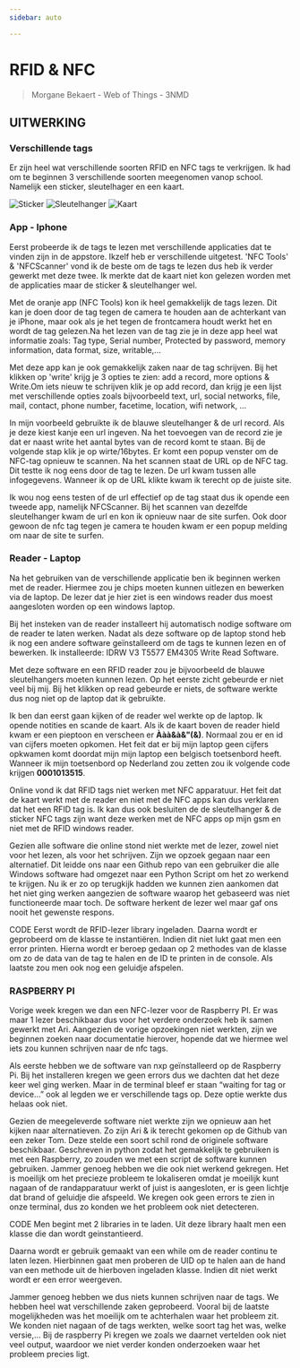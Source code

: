 ```yaml
---
sidebar: auto

---
```

# RFID & NFC

> Morgane Bekaert - Web of Things - 3NMD

## UITWERKING
### Verschillende tags

Er zijn heel wat verschillende soorten RFID en NFC tags te verkrijgen. Ik had om te beginnen 3 verschillende soorten meegenomen vanop school. Namelijk een sticker, sleutelhager en een kaart. 

![Sticker](https://arblogography.com/wp-content/uploads/2019/11/CCS-RFID-Sticker-Label-13.56MHz-Frequency-FM1108-SLS.jpg)
![Sleutelhanger](https://www.kiwi-electronics.nl/image/cache/cache/3001-4000/3711/main/9f92-KW-2134-1-0-2-1000x667.jpg)
![Kaart](https://posmea.com/pub/media/catalog/product/cache/c687aa7517cf01e65c009f6943c2b1e9/w/h/whatsapp_image_2020-02-01_at_11.28.15_am.jpeg)

### App - Iphone

Eerst probeerde ik de tags te lezen met verschillende applicaties dat te vinden zijn in de appstore. Ikzelf heb er verschillende uitgetest. 'NFC Tools' & 'NFCScanner' vond ik de beste om de tags te lezen dus heb ik verder gewerkt met deze twee. Ik merkte dat de kaart niet kon gelezen worden met de applicaties maar de sticker & sleutelhanger wel. 

Met de oranje app (NFC Tools) kon ik heel gemakkelijk de tags lezen. Dit kan je doen door de tag tegen de camera te houden aan de achterkant van je iPhone, maar ook als je het tegen de frontcamera houdt werkt het en wordt de tag gelezen.Na het lezen van de tag zie je in deze app heel wat informatie zoals: Tag type, Serial number, Protected by password, memory information, data format, size, writable,... 

Met deze app kan je ook gemakkelijk zaken naar de tag schrijven. Bij het klikken op 'write' krijg je 3 opties te zien: add a record, more options & Write.Om iets nieuw te schrijven klik je op add record, dan krijg je een lijst met verschillende opties zoals bijvoorbeeld text, url, social networks, file, mail, contact, phone number, facetime, location, wifi network, ... 

In mijn voorbeeld gebruikte ik de blauwe sleutelhanger & de url record. Als je deze kiest kanje een url ingeven. Na het toevoegen van de record zie je dat er naast write het aantal bytes van de record komt te staan. Bij de volgende stap klik je op wirte/16bytes. Er komt een popup venster om de NFC-tag opnieuw te scannen. Na het scannen staat de URL op de NFC tag. Dit testte ik nog eens door de tag te lezen. De url kwam tussen alle infogegevens. Wanneer ik op de URL klikte kwam ik terecht op de juiste site. 

Ik wou nog eens testen of de url effectief op de tag staat dus ik opende een tweede app, namelijk NFCScanner. Bij het scannen van dezelfde sleutelhanger kwam de url en kon ik opnieuw naar de site surfen. Ook door gewoon de nfc tag tegen je camera te houden kwam er een popup melding om naar de site te surfen. 


### Reader - Laptop

Na het gebruiken van de verschillende applicatie ben ik beginnen werken met de reader. Hiermee zou je chips moeten kunnen uitlezen en bewerken via de laptop. De lezer dat je hier ziet is een windows reader dus moest aangesloten worden op een windows laptop.

Bij het insteken van de reader installeert hij automatisch nodige software om de reader te laten werken. Nadat als deze software op de laptop stond heb ik nog een andere software geïnstalleerd om de tags te kunnen lezen en of bewerken. Ik installeerde: IDRW V3 T5577 EM4305 Write Read Software.  

Met deze software en een RFID reader zou je bijvoorbeeld de blauwe sleutelhangers moeten kunnen lezen. Op het eerste zicht gebeurde er niet veel bij mij. Bij het klikken op read gebeurde er niets, de software werkte dus nog niet op de laptop dat ik gebruikte. 

Ik ben dan eerst gaan kijken of de reader wel werkte op de laptop. Ik opende notities en scande de kaart. Als ik de kaart boven de reader hield kwam er een pieptoon en verscheen er **Ààà&à&"(&)**. Normaal zou er en id van cijfers moeten opkomen. Het feit dat er bij mijn laptop geen cijfers opkwamen komt doordat mijn mijn laptop een belgisch toetsenbord heeft. Wanneer ik mijn toetsenbord op Nederland zou zetten zou ik volgende code krijgen **0001013515**. 

Online vond ik dat RFID tags niet werken met NFC apparatuur. Het feit dat de kaart werkt met de reader en niet met de NFC apps kan dus verklaren dat het een RFID tag is. Ik kan dus ook besluiten de de sleutelhanger & de sticker NFC tags zijn want deze werken met de NFC apps op mijn gsm en niet met de RFID windows reader. 


Gezien alle software die online stond niet werkte met de lezer, zowel niet voor het lezen, als voor het schrijven. Zijn we opzoek gegaan naar een alternatief. Dit leidde ons naar een Github repo van een gebruiker die alle Windows software had omgezet naar een Python Script om het zo werkend te krijgen. Nu ik er zo op terugkijk hadden we kunnen zien aankomen dat het niet ging werken aangezien de software waarop het gebaseerd was niet functioneerde maar toch. De software herkent de lezer wel maar gaf ons nooit het gewenste respons.

CODE
Eerst wordt de RFID-lezer library ingeladen. Daarna wordt er geprobeerd om de klasse te instantiëren. Indien dit niet lukt gaat men een error printen.
Hierna wordt er beroep gedaan op 2 methodes van de klasse om zo de data van de tag te halen en de ID te printen in de console.
Als laatste zou men ook nog een geluidje afspelen.


### RASPBERRY PI 
Vorige week kregen we dan een NFC-lezer voor de Raspberry PI. Er was maar 1 lezer beschikbaar dus voor het verdere onderzoek heb ik samen gewerkt met Ari. Aangezien de vorige opzoekingen niet werkten, zijn we beginnen zoeken naar documentatie hierover, hopende dat we hiermee wel iets zou kunnen schrijven naar de nfc tags. 

Als eerste hebben we de software van nxp geïnstalleerd op de Raspberry Pi. Bij het installeren kregen we geen errors dus we dachten dat het deze keer wel ging werken. Maar in de terminal bleef er staan “waiting for tag or device…” ook al legden we er verschillende tags op. Deze optie werkte dus helaas ook niet. 

Gezien de meegeleverde software niet werkte zijn we opnieuw aan het kijken naar alternatieven. Zo zijn Ari & ik terecht gekomen op de Github van een zeker Tom. Deze stelde een soort schil rond de originele software beschikbaar. Geschreven in python zodat het gemakkelijk te gebruiken is met een Raspberry, zo zouden we met een script de software kunnen gebruiken. Jammer genoeg hebben we die ook niet werkend gekregen. Het is moeilijk om het precieze probleem te lokaliseren omdat je moeilijk kunt nagaan of de randapparatuur werkt of juist is aangesloten, er is geen lichtje dat brand of geluidje die afspeeld. We kregen ook geen errors te zien in onze terminal, dus zo konden we het probleem ook niet detecteren. 


CODE 
Men begint met 2 libraries in te laden. Uit deze library haalt men een klasse die dan wordt geinstantieerd. 
 
Daarna wordt er gebruik gemaakt van een while om de reader continu te laten lezen.
Hierbinnen gaat men proberen de UID op te halen aan de hand van een methode uit de hierboven ingeladen klasse. Indien dit niet werkt wordt er een error weergeven.



Jammer genoeg hebben we dus niets kunnen schrijven naar de tags. We hebben heel wat verschillende zaken geprobeerd. Vooral bij de laatste mogelijkheden was het moeilijk om te achterhalen waar het probleem zit. We konden niet nagaan of de tags werkten, welke soort tag het was, welke versie,... Bij de raspberry Pi kregen we zoals we daarnet vertelden ook niet veel output, waardoor we niet verder konden onderzoeken waar het probleem precies ligt. 


